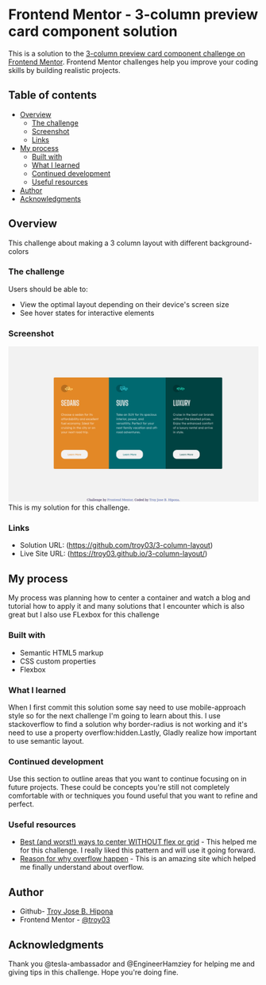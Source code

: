 # Frontend Mentor - 3-column preview card component solution

This is a solution to the [3-column preview card component challenge on Frontend Mentor](https://www.frontendmentor.io/challenges/3column-preview-card-component-pH92eAR2-). Frontend Mentor challenges help you improve your coding skills by building realistic projects. 

## Table of contents

- [Overview](#overview)
  - [The challenge](#the-challenge)
  - [Screenshot](#screenshot)
  - [Links](#links)
- [My process](#my-process)
  - [Built with](#built-with)
  - [What I learned](#what-i-learned)
  - [Continued development](#continued-development)
  - [Useful resources](#useful-resources)
- [Author](#author)
- [Acknowledgments](#acknowledgments)

## Overview

  This challenge about making a 3 column layout with different background-colors
  
### The challenge

Users should be able to:

- View the optimal layout depending on their device's screen size
- See hover states for interactive elements

### Screenshot

![My Solution](./design/mysolution.png)
This is my solution for this challenge.

### Links

- Solution URL: (https://github.com/troy03/3-column-layout)
- Live Site URL: (https://troy03.github.io/3-column-layout/)

## My process

  My process was planning how to center a container and watch a blog and tutorial how to apply it and many solutions that I encounter which is also great but I also use FLexbox for this challenge
### Built with

- Semantic HTML5 markup
- CSS custom properties
- Flexbox

### What I learned

When I first commit this solution some say need to use mobile-approach style so for the next challenge I'm going to learn about this. I use stackoverflow to find a solution why border-radius is not working and it's need to use a property overflow:hidden.Lastly, Gladly realize how important to use semantic layout.

### Continued development

Use this section to outline areas that you want to continue focusing on in future projects. These could be concepts you're still not completely comfortable with or techniques you found useful that you want to refine and perfect.

### Useful resources

- [Best (and worst!) ways to center WITHOUT flex or grid](https://www.youtube.com/watch?v=87YMCtsBoCM) - This helped me for this challenge. I really liked this pattern and will use it going forward.
- [Reason for why overflow happen](https://stackoverflow.com/questions/10995294/border-radius-not-working) - This is an amazing site which helped me finally understand about overflow. 

## Author

- Github- [Troy Jose B. Hipona](https://github.com/)
- Frontend Mentor - [@troy03](https://www.frontendmentor.io/profile/troy03)

## Acknowledgments
 
 Thank you @tesla-ambassador and @EngineerHamziey for helping me and  giving tips in this challenge. Hope you're doing fine.
